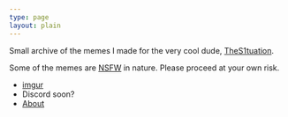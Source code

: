 ```yaml
---
type: page
layout: plain
---
```


Small archive of the memes I made for the very cool dude, [TheS1tuation](https://www.twitch.tv/thes1tuation/).

<div class="alert alert-info">
    Some of the memes are <a href="https://www.merriam-webster.com/dictionary/NSFW" class="alert-link">NSFW</a> in nature.
    Please proceed at your own risk.
</div>

- [imgur](./imgur/)
- Discord soon?
- [About](./about/)
